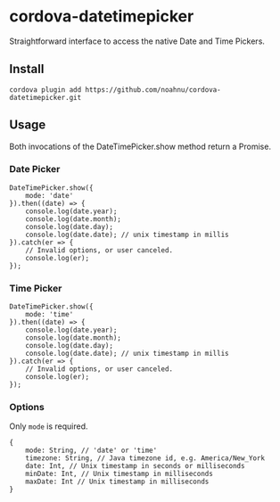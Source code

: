 # cordova-datetimepicker

Straightforward interface to access the native Date and Time Pickers.

## Install

```
cordova plugin add https://github.com/noahnu/cordova-datetimepicker.git
```

## Usage

Both invocations of the DateTimePicker.show method return a Promise.

### Date Picker

```
DateTimePicker.show({
	mode: 'date'
}).then((date) => {
	console.log(date.year);
	console.log(date.month);
	console.log(date.day);
	console.log(date.date); // unix timestamp in millis
}).catch(er => {
	// Invalid options, or user canceled.
	console.log(er);
});
```

### Time Picker

```
DateTimePicker.show({
	mode: 'time'
}).then((date) => {
	console.log(date.year);
	console.log(date.month);
	console.log(date.day);
	console.log(date.date); // unix timestamp in millis
}).catch(er => {
	// Invalid options, or user canceled.
	console.log(er);
});
```

### Options

Only `mode` is required.

```
{
	mode: String, // 'date' or 'time'
	timezone: String, // Java timezone id, e.g. America/New_York
	date: Int, // Unix timestamp in seconds or milliseconds
	minDate: Int, // Unix timestamp in milliseconds
	maxDate: Int // Unix timestamp in milliseconds
}
```